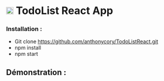 # <img style="width: 20px" src="https://upload.wikimedia.org/wikipedia/commons/thumb/a/a7/React-icon.svg/1280px-React-icon.svg.png"> TodoList React App

### Installation :
- Git clone https://github.com/anthonycory/TodoListReact.git <br>
- npm install
- npm start

## Démonstration :

